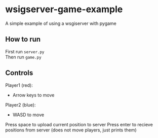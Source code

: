 # wsigserver-game-example
A simple example of using a wsgiserver with pygame

## How to run
First run `server.py`  
Then run `game.py`

## Controls
Player1 (red):
- Arrow keys to move

Player2 (blue):
- WASD to move

Press space to upload current position to server
Press enter to recieve positions from server (does not move players, just prints them)
